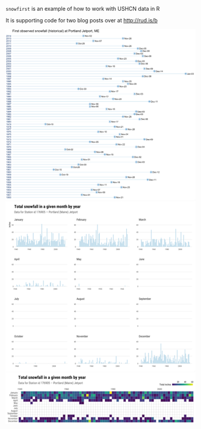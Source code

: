 
`snowfirst` is an example of how to work with USHCN data in R

It is supporting code for two blog posts over at <http://rud.is/b>

![](original.png) ![](snowfacets.png) ![](snowheat.png)
